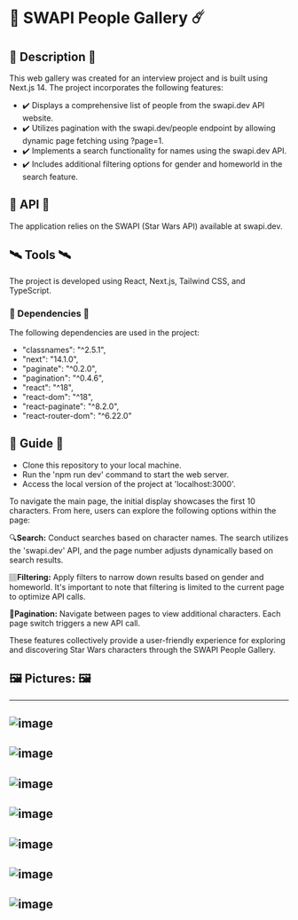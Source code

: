 # 🌌 SWAPI People Gallery ☄️

## 📄 Description 📄
This web gallery was created for an interview project and is built using Next.js 14. The project incorporates the following features:
- ✔️ Displays a comprehensive list of people from the swapi.dev API website.
- ✔️ Utilizes pagination with the swapi.dev/people endpoint by allowing dynamic page fetching using ?page=1.
- ✔️ Implements a search functionality for names using the swapi.dev API.
- ✔️ Includes additional filtering options for gender and homeworld in the search feature.

## 🚀 API 🚀
The application relies on the SWAPI (Star Wars API) available at swapi.dev.

## 🛰️ Tools 🛰️
The project is developed using React, Next.js, Tailwind CSS, and TypeScript.

### 🔧 Dependencies 🔧
The following dependencies are used in the project:
- "classnames": "^2.5.1",
- "next": "14.1.0",
- "paginate": "^0.2.0",
- "pagination": "^0.4.6",
- "react": "^18",
- "react-dom": "^18",
- "react-paginate": "^8.2.0",
- "react-router-dom": "^6.22.0"

## 📔 Guide 📔
- Clone this repository to your local machine.
- Run the 'npm run dev' command to start the web server.
- Access the local version of the project at 'localhost:3000'.

To navigate the main page, the initial display showcases the first 10 characters. From here, users can explore the following options within the page:

🔍**Search:** Conduct searches based on character names. The search utilizes the 'swapi.dev' API, and the page number adjusts dynamically based on search results.

🏽**Filtering:** Apply filters to narrow down results based on gender and homeworld. It's important to note that filtering is limited to the current page to optimize API calls.

🔢**Pagination:** Navigate between pages to view additional characters. Each page switch triggers a new API call.

These features collectively provide a user-friendly experience for exploring and discovering Star Wars characters through the SWAPI People Gallery.

## 🖼️ Pictures: 🖼️
---
![image](https://github.com/Deniel11/star-wars/assets/126866683/27c074f8-b227-41fa-9b17-ab8990be7268)
---
![image](https://github.com/Deniel11/star-wars/assets/126866683/a99a1289-7f31-4767-b602-ec4380baa2ca)
---
![image](https://github.com/Deniel11/star-wars/assets/126866683/560bf6a3-7c98-406e-83ea-5ea02872e9a3)
---
![image](https://github.com/Deniel11/star-wars/assets/126866683/1a5fac67-bcd2-4e91-94b6-0559496d074f)
---
![image](https://github.com/Deniel11/star-wars/assets/126866683/ec8aee89-dd9a-4dbc-b0f3-9f857fb10063)
---
![image](https://github.com/Deniel11/star-wars/assets/126866683/00402e63-1d65-4ea0-900d-dad7453a39c8)
---
![image](https://github.com/Deniel11/star-wars/assets/126866683/5d913ef6-f3be-4801-b0ee-d1c7d93d494b)
---







